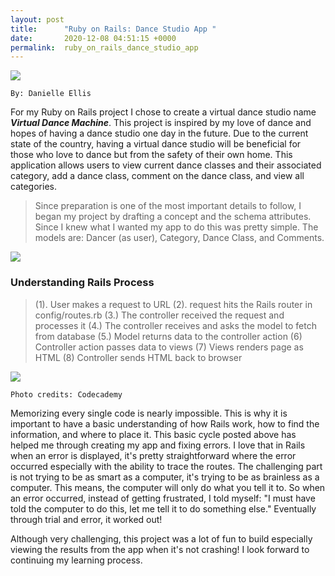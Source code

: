 ```yaml
---
layout: post
title:      "Ruby on Rails: Dance Studio App "
date:       2020-12-08 04:51:15 +0000
permalink:  ruby_on_rails_dance_studio_app
---
```


![](https://i.imgur.com/fobVxux.png?1)
```
By: Danielle Ellis
```

For my Ruby on Rails project I chose to create a virtual dance studio name ***Virtual Dance Machine***. This project is inspired by my love of dance and hopes of having a dance studio one day in the future. Due to the current state of the country, having a virtual dance studio will be beneficial for those who love to dance but from the safety of their own home. This application allows users to view current dance classes and their associated category, add a dance class, comment on the dance class, and view all categories. 

> Since preparation is one of the most important details to follow, I began my project by drafting a concept and the schema attributes. Since I knew what I wanted my app to do this was pretty simple. The models are: Dancer (as user), Category, Dance Class, and Comments. 

![](https://i.imgur.com/zcf4Qei.png)

### Understanding Rails Process

> (1). User makes a request to URL (2). request hits the Rails router in config/routes.rb (3.) The controller received the request and processes it (4.) The controller receives and asks the model to fetch from database (5.) Model returns data to the controller action (6) Controller action passes data to views (7) Views renders page as HTML (8) Controller sends HTML back to browser 

![](https://i.imgur.com/E03YJeA.png)
```
Photo credits: Codecademy
```

Memorizing every single code is nearly impossible. This is why it is important to have a basic understanding of how Rails work, how to find the information, and where to place it. This basic cycle posted above has helped me through creating my app and fixing errors. I love that in Rails when an error is displayed, it's pretty straightforward where the error occurred especially with the ability to trace the routes. The challenging part is not trying to be as smart as a computer, it's trying to be as brainless as a computer. This means, the computer will only do what you tell it to. So when an error occurred, instead of getting frustrated, I told myself:  "I must have told the computer to do this, let me tell it to do something else." Eventually through trial and error, it worked out! 

Although very challenging, this project was a lot of fun to build especially viewing the results from the app when it's not crashing! I look forward to continuing my learning process. 

